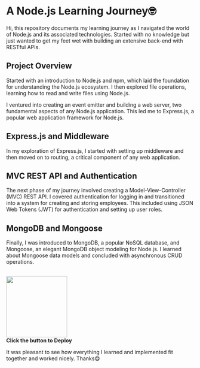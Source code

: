 # A Node.js Learning Journey🤓

Hi, this repository documents my learning journey as I navigated the world of Node.js and its associated technologies. Started with no knowledge but just wanted to get my feet wet with building an extensive back-end with RESTful APIs.

## Project Overview

Started with an introduction to Node.js and npm, which laid the foundation for understanding the Node.js ecosystem. I then explored file operations, learning how to read and write files using Node.js.

I ventured into creating an event emitter and building a web server, two fundamental aspects of any Node.js application. This led me to Express.js, a popular web application framework for Node.js.

## Express.js and Middleware

In my exploration of Express.js, I started with setting up middleware and then moved on to routing, a critical component of any web application.

## MVC REST API and Authentication

The next phase of my journey involved creating a Model-View-Controller (MVC) REST API. I covered authentication for logging in and transitioned into a system for creating and storing employees. This included using JSON Web Tokens (JWT) for authentication and setting up user roles.

## MongoDB and Mongoose

Finally, I was introduced to MongoDB, a popular NoSQL database, and Mongoose, an elegant MongoDB object modeling for Node.js. I learned about Mongoose data models and concluded with asynchronous CRUD operations.
 ##
[<img src="https://cdn.gomix.com/2bdfb3f8-05ef-4035-a06e-2043962a3a13%2Fremix-button.svg" width="163px" />](https://glitch.com/edit/#!/import/github/adnanzaki19/nodee)
<br>
**Click the button to Deploy**

It was pleasant to see how everything I learned and implemented fit together and worked nicely. Thanks😋
